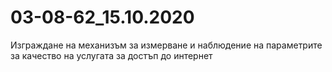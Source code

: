 # 03-08-62_15.10.2020

Изграждане на механизъм за измерване и наблюдение на параметрите за качество на услугата за достъп до интернет
